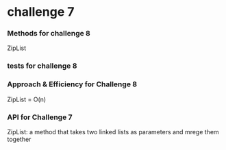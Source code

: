 ﻿# challenge 7

### Methods for challenge 8

ZipList


### tests for challenge 8


### Approach & Efficiency for Challenge 8

ZipList = O(n)


### API for Challenge 7

ZipList: a method that takes two linked lists as parameters and mrege them together 

